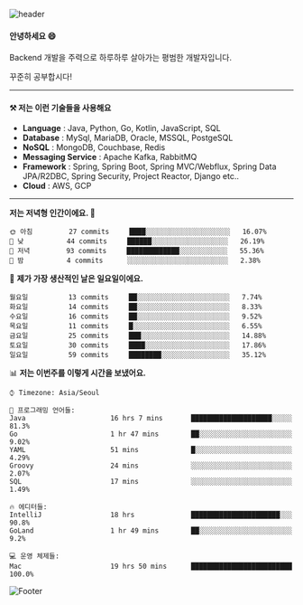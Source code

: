 ![header](https://capsule-render.vercel.app/api?type=waving&color=gradient&height=250&section=header&text=Wondeok%20Kang&fontSize=60&animation=fadeIn&fontAlignY=38&desc=a.k.a.%20Wade%2C%20Deogicorgi%20&descAlignY=61&descAlign=66&descSize=25&customColorList=4)



#### 안녕하세요 😄
Backend 개발을 주력으로 하루하루 살아가는 평범한 개발자입니다.

꾸준히 공부합시다!

<!-- blog : 

[![Velog's GitHub stats](https://velog-readme-stats.vercel.app/api/badge?name=deogicorgi)](https://velog.io/@deogicorgi)  -->

---

#### ⚒️ 저는 이런 기술들을 사용해요

- **Language** : Java, Python, Go, Kotlin, JavaScript, SQL
- **Database** : MySql, MariaDB, Oracle, MSSQL, PostgeSQL
- **NoSQL** : MongoDB, Couchbase, Redis
- **Messaging Service** : Apache Kafka, RabbitMQ
- **Framework** : Spring, Spring Boot, Spring MVC/Webflux, Spring Data JPA/R2DBC, Spring Security, Project Reactor, Django etc..
- **Cloud** : AWS, GCP
---


<!--
[![Solved.ac Profile](http://mazassumnida.wtf/api/v2/generate_badge?boj=deogicorgi)](https://solved.ac/deogicorgi/)
![alt text](https://github.com/[username]/[reponame]/blob/[branch]/image.jpg?raw=true)
--> 

<!--START_SECTION:waka-->
**저는 저녁형 인간이에요. 🦉** 

```text
🌞 아침         27 commits     ████░░░░░░░░░░░░░░░░░░░░░   16.07% 
🌆 낮　         44 commits     ██████░░░░░░░░░░░░░░░░░░░   26.19% 
🌃 저녁         93 commits     █████████████░░░░░░░░░░░░   55.36% 
🌙 밤　         4 commits      ░░░░░░░░░░░░░░░░░░░░░░░░░   2.38%

```
📅 **제가 가장 생산적인 날은 일요일이에요.** 

```text
월요일          13 commits     ██░░░░░░░░░░░░░░░░░░░░░░░   7.74% 
화요일          14 commits     ██░░░░░░░░░░░░░░░░░░░░░░░   8.33% 
수요일          16 commits     ██░░░░░░░░░░░░░░░░░░░░░░░   9.52% 
목요일          11 commits     █░░░░░░░░░░░░░░░░░░░░░░░░   6.55% 
금요일          25 commits     ███░░░░░░░░░░░░░░░░░░░░░░   14.88% 
토요일          30 commits     ████░░░░░░░░░░░░░░░░░░░░░   17.86% 
일요일          59 commits     ████████░░░░░░░░░░░░░░░░░   35.12%

```


📊 **저는 이번주를 이렇게 시간을 보냈어요.** 

```text
⌚︎ Timezone: Asia/Seoul

💬 프로그래밍 언어들: 
Java                     16 hrs 7 mins       ████████████████████░░░░░   81.3% 
Go                       1 hr 47 mins        ██░░░░░░░░░░░░░░░░░░░░░░░   9.02% 
YAML                     51 mins             █░░░░░░░░░░░░░░░░░░░░░░░░   4.29% 
Groovy                   24 mins             ░░░░░░░░░░░░░░░░░░░░░░░░░   2.07% 
SQL                      17 mins             ░░░░░░░░░░░░░░░░░░░░░░░░░   1.49%

🔥 에디터들: 
IntelliJ                 18 hrs              ██████████████████████░░░   90.8% 
GoLand                   1 hr 49 mins        ██░░░░░░░░░░░░░░░░░░░░░░░   9.2%

💻 운영 체제들: 
Mac                      19 hrs 50 mins      █████████████████████████   100.0%

```


<!--END_SECTION:waka-->

![Footer](https://capsule-render.vercel.app/api?type=waving&color=auto&height=200&section=footer&&customColorList=4)
<!--

**deogicorgi/deogicorgi** is a ✨ _special_ ✨ repository because its `README.md` (this file) appears on your GitHub profile.

Here are some ideas to get you started:

- 🔭 I’m currently working on ...
- 🌱 I’m currently learning ...
- 👯 I’m looking to collaborate on ...
- 🤔 I’m looking for help with ...
- 💬 Ask me about ...
- 📫 How to reach me: ...
- 😄 Pronouns: ...
- ⚡ Fun fact: ...
-->
